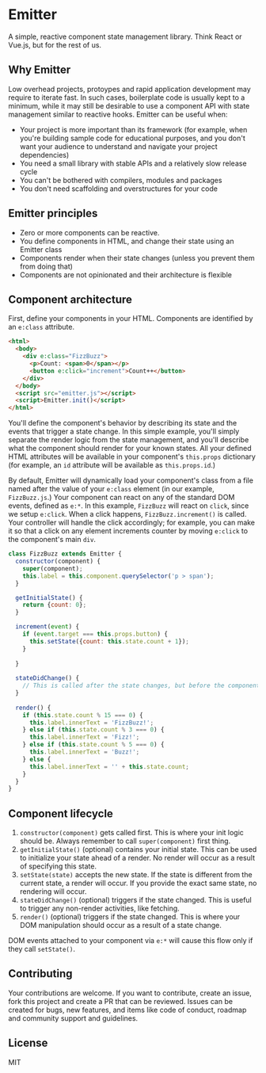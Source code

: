 # Emitter

A simple, reactive component state management library. Think React or Vue.js, but for the rest of us.

## Why Emitter

Low overhead projects, protoypes and rapid application development may require to iterate fast. In such cases, boilerplate code is usually kept to a minimum, while it may still be desirable to use a component API with state management similar to reactive hooks. Emitter can be useful when:

- Your project is more important than its framework (for example, when you're building sample code for educational purposes, and you don't want your audience to understand and navigate your project dependencies)
- You need a small library with stable APIs and a relatively slow release cycle
- You can't be bothered with compilers, modules and packages
- You don't need scaffolding and overstructures for your code

## Emitter principles

- Zero or more components can be reactive.
- You define components in HTML, and change their state using an Emitter class
- Components render when their state changes (unless you prevent them from doing that)
- Components are not opinionated and their architecture is flexible

## Component architecture

First, define your components in your HTML. Components are identified by an `e:class` attribute.

```html
<html>
  <body>
    <div e:class="FizzBuzz">
      <p>Count: <span>0</span></p>
      <button e:click="increment">Count++</button>
    </div>
  </body>
  <script src="emitter.js"></script>
  <script>Emitter.init()</script>
</html>
```

You'll define the component's behavior by describing its state and the events that trigger a state change. In this simple example, you'll simply separate the render logic from the state management, and you'll describe what the component should render for your known states. All your defined HTML attributes will be available in your component's `this.props` dictionary (for example, an `id` attribute will be available as `this.props.id`.)

By default, Emitter will dynamically load your component's class from a file named after the value of your `e:class` element (in our example, `FizzBuzz.js`.) Your component can react on any of the standard DOM events, defined as `e:*`. In this example, `FizzBuzz` will react on `click`, since we setup `e:click`. When a click happens, `FizzBuzz.increment()` is called. Your controller will handle the click accordingly; for example, you can make it so that a click on any element increments counter by moving `e:click` to the component's main `div`.

```js
class FizzBuzz extends Emitter {
  constructor(component) {
    super(component);
    this.label = this.component.querySelector('p > span');
  }

  getInitialState() {
    return {count: 0};
  }

  increment(event) {
    if (event.target === this.props.button) {
      this.setState({count: this.state.count + 1});  
    }
    
  }
  
  stateDidChange() {
    // This is called after the state changes, but before the component renders.
  }
  
  render() {
    if (this.state.count % 15 === 0) {
      this.label.innerText = 'FizzBuzz!';
    } else if (this.state.count % 3 === 0) {
      this.label.innerText = 'Fizz!';  
    } else if (this.state.count % 5 === 0) {
      this.label.innerText = 'Buzz!';  
    } else {
      this.label.innerText = '' + this.state.count;
    }
  }
}
```

## Component lifecycle

1. `constructor(component)` gets called first. This is where your init logic should be. Always remember to call `super(component)` first thing.
1. `getInitialState()` (optional) contains your initial state. This can be used to initialize your state ahead of a render. No render will occur as a result of specifying this state.
1. `setState(state)` accepts the new state. If the state is different from the current state, a render will occur. If you provide the exact same state, no rendering will occur.
1. `stateDidChange()` (optional) triggers if the state changed. This is useful to trigger any non-render activities, like fetching.
1. `render()` (optional) triggers if the state changed. This is where your DOM manipulation should occur as a result of a state change.

DOM events attached to your component via `e:*` will cause this flow only if they call `setState()`.

## Contributing

Your contributions are welcome. If you want to contribute, create an issue, fork this project and create a PR that can be reviewed. Issues can be created for bugs, new features, and items like code of conduct, roadmap and community support and guidelines.

## License

MIT